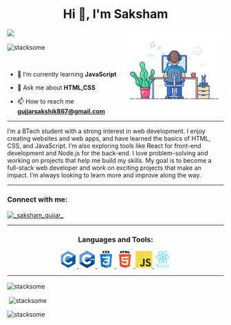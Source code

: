 <h1 align="center">Hi 👋, I'm Saksham</h1>
<a href="https://github.com/Ratheshan03/readme-typing-svg"><img src="https://readme-typing-svg.herokuapp.com?lines=Computer+Science+Undergraduate;Learning+Full+Stack+Software+Development;Aspiring+Learner&center=true&width=500&height=50"></a>
<img align='right' src="https://raw.githubusercontent.com/SupianIDz/SupianIDz/main/coding.gif" width="230" />


<p align="left"> <img src="https://komarev.com/ghpvc/?username=stacksome&label=Profile%20views&color=0e75b6&style=flat" alt="stacksome" /> </p>

<p align="left"> <a href="https://twitter.com/" target="blank"><img src="https://img.shields.io/twitter/follow/?logo=twitter&style=for-the-badge" alt="" /></a> </p>

- 🌱 I’m currently learning **JavaScript**

- 💬 Ask me about **HTML,CSS**

- 📫 How to reach me **gujjarsakshik867@gmail.com**

<hr>

<p align="left" >I’m a BTech student with a strong interest in web development. I enjoy creating websites and web apps, and have learned the basics of HTML, CSS, and JavaScript. I’m also exploring tools like React for front-end development and Node.js for the back-end. I love problem-solving and working on projects that help me build my skills. My goal is to become a full-stack web developer and work on exciting projects that make an impact. I’m always looking to learn more and improve along the way.</p>

<hr>
<h3 align="left">Connect with me:</h3>
<p align="left">
<a href="https://instagram.com/_saksham_gujjar_" target="blank"><img align="center" src="https://raw.githubusercontent.com/rahuldkjain/github-profile-readme-generator/master/src/images/icons/Social/instagram.svg" alt="_saksham_gujjar_" height="30" width="40" /></a>
</p>
<hr>

<h3 align="center">Languages and Tools:</h3>
<p align="center"> <a href="https://www.cprogramming.com/" target="_blank" rel="noreferrer"> <img src="https://raw.githubusercontent.com/devicons/devicon/master/icons/c/c-original.svg" alt="c" width="40" height="40"/> </a> <a href="https://www.w3schools.com/cpp/" target="_blank" rel="noreferrer"> <img src="https://raw.githubusercontent.com/devicons/devicon/master/icons/cplusplus/cplusplus-original.svg" alt="cplusplus" width="40" height="40"/> </a> <a href="https://www.w3schools.com/css/" target="_blank" rel="noreferrer"> <img src="https://raw.githubusercontent.com/devicons/devicon/master/icons/css3/css3-original-wordmark.svg" alt="css3" width="40" height="40"/> </a> <a href="https://www.w3.org/html/" target="_blank" rel="noreferrer"> <img src="https://raw.githubusercontent.com/devicons/devicon/master/icons/html5/html5-original-wordmark.svg" alt="html5" width="40" height="40"/> </a> <a href="https://developer.mozilla.org/en-US/docs/Web/JavaScript" target="_blank" rel="noreferrer"> <img src="https://raw.githubusercontent.com/devicons/devicon/master/icons/javascript/javascript-original.svg" alt="javascript" width="40" height="40"/> </a> <a href="https://reactjs.org/" target="_blank" rel="noreferrer"> <img src="https://raw.githubusercontent.com/devicons/devicon/master/icons/react/react-original-wordmark.svg" alt="react" width="40" height="40"/> </a> </p>
<hr>

<p><img align="center" src="https://github-readme-stats.vercel.app/api/top-langs?username=stacksome&show_icons=true&locale=en&layout=compact" alt="stacksome" /></p>

<p>&nbsp;<img align="center" src="https://github-readme-stats.vercel.app/api?username=stacksome&show_icons=true&locale=en" alt="stacksome" /></p>

<p><img align="center" src="https://github-readme-streak-stats.herokuapp.com/?user=stacksome&" alt="stacksome" /></p>
